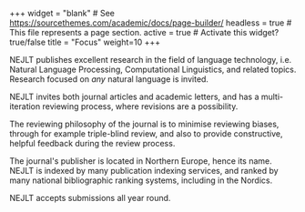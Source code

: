 +++
widget = "blank"  # See https://sourcethemes.com/academic/docs/page-builder/
headless = true  # This file represents a page section.
active = true  # Activate this widget? true/false
title = "Focus"
weight=10
+++


NEJLT publishes excellent research in the field of language technology, i.e. Natural Language Processing, Computational Linguistics, and related topics. Research focused on *any* natural language is invited.

NEJLT invites both journal articles and academic letters, and has a multi-iteration reviewing process, where revisions are a possibility.

The reviewing philosophy of the journal is to minimise reviewing biases, through for example triple-blind review, and also to provide constructive, helpful feedback during the review process.

The journal's publisher is located in Northern Europe, hence its name. NEJLT is indexed by many publication indexing services, and ranked by many national bibliographic ranking systems, including in the Nordics.

NEJLT accepts submissions all year round.
